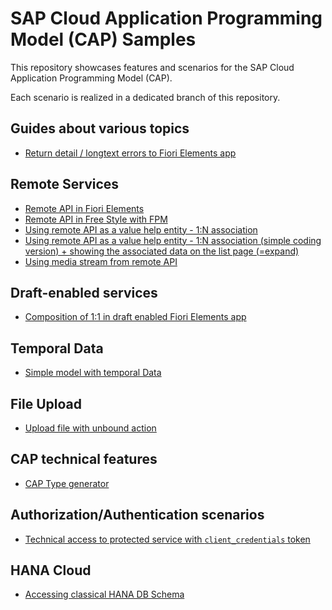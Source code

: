 # SAP Cloud Application Programming Model (CAP) Samples

This repository showcases features and scenarios for the SAP Cloud Application Programming Model (CAP).

Each scenario is realized in a dedicated branch of this repository.

## Guides about various topics

- [Return detail / longtext errors to Fiori Elements app](https://github.com/stockbal/cap-samples/tree/guide-service-errors-in-fe)

## Remote Services

- [Remote API in Fiori Elements](https://github.com/stockbal/cap-samples/tree/remote-srv-fe-usage)
- [Remote API in Free Style with FPM](https://github.com/stockbal/cap-samples/tree/remote-srv-fpm)
- [Using remote API as a value help entity - 1:N association](https://github.com/stockbal/cap-samples/tree/remote-srv-vh-complex)
- [Using remote API as a value help entity - 1:N association (simple coding version) + showing the associated data on the list page (=expand)](https://github.com/stefannothaft/cap-samples/tree/remote-srv-vh-simple-with-expand-on-list-page)
- [Using media stream from remote API](https://github.com/stockbal/cap-samples/tree/remote-srv-media-stream)

## Draft-enabled services

- [Composition of 1:1 in draft enabled Fiori Elements app](https://github.com/stockbal/cap-samples/tree/draft-composition-of-one)

## Temporal Data

- [Simple model with temporal Data](https://github.com/stockbal/cap-samples/tree/temporal-aspect)

## File Upload

- [Upload file with unbound action](https://github.com/stockbal/cap-samples/tree/action-file-upload)

## CAP technical features

- [CAP Type generator](https://github.com/stockbal/cap-samples/tree/typer-playground)

## Authorization/Authentication scenarios

- [Technical access to protected service with `client_credentials` token](https://github.com/stockbal/cap-samples/tree/ext-technical-access)

## HANA Cloud

- [Accessing classical HANA DB Schema](https://github.com/stockbal/cap-samples/tree/classic-schema-sharing)
